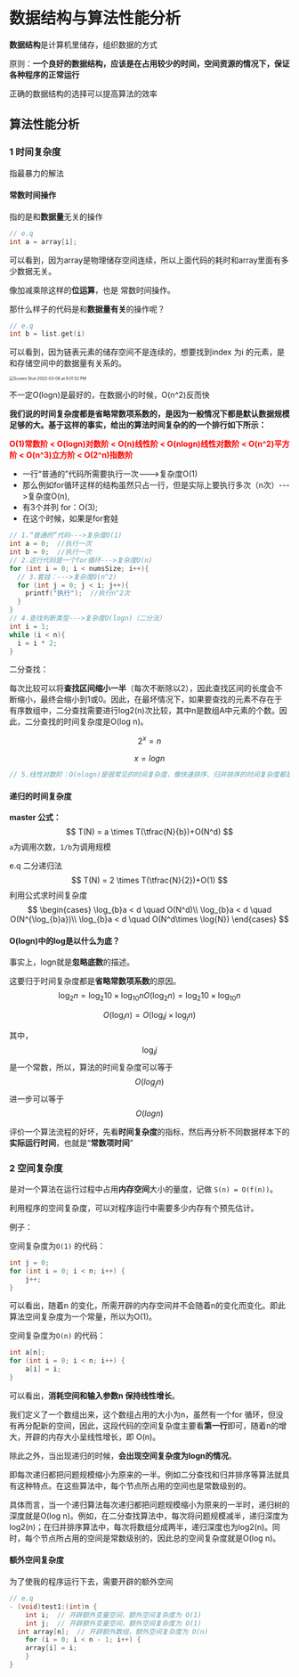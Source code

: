 # 数据结构与算法性能分析

**数据结构**是计算机里储存，组织数据的方式

原则：**一个良好的数据结构，应该是在占用较少的时间，空间资源的情况下，保证各种程序的正常运行**

正确的数据结构的选择可以提高算法的效率

## 算法性能分析

### 1 时间复杂度

指最暴力的解法

#### 常数时间操作

指的是和**数据量**无关的操作

```c
// e.q
int a = array[i];  
```

可以看到，因为array是物理储存空间连续，所以上面代码的耗时和array里面有多少数据无关。

像加减乘除这样的**位运算**，也是 常数时间操作。



那什么样子的代码是和**数据量有关**的操作呢？

```c++
// e.q
int b = list.get(i)
```

可以看到，因为链表元素的储存空间不是连续的，想要找到index 为i 的元素，是和存储空间中的数据量有关系的。



<img src="/Users/songjiaming/Documents/Typora/leetcode-Array/Screen Shot 2022-03-06 at 9.01.52 PM.png" alt="Screen Shot 2022-03-06 at 9.01.52 PM" style="zoom:50%;" />

不一定O(logn)是最好的，在数据小的时候，O(n^2)反而快

**我们说的时间复杂度都是省略常数项系数的，是因为一般情况下都是默认数据规模足够的大。基于这样的事实，给出的算法时间复杂的的一个排行如下所示：**

**<font color=red>O(1)常数阶 < O(logn)对数阶 < O(n)线性阶 < O(nlogn)线性对数阶 < O(n^2)平方阶 < O(n^3)立方阶 < O(2^n)指数阶</font>**



- 一行“普通的”代码所需要执行一次--->复杂度O(1)
- 那么例如for循环这样的结构虽然只占一行，但是实际上要执行多次（n次）--->复杂度O(n),
- 有3个并列 for：O(3); 
- 在这个时候，如果是for套娃

```c
// 1.“普通的”代码--->复杂度O(1)
int a = 0;  //执行一次
int b = 0;  //执行一次
// 2.这行代码是一个for循环--->复杂度O(n)
for (int i = 0; i < numsSize; i++){
  // 3.套娃：--->复杂度O(n^2)
  for (int j = 0; j < i; j++){
    printf("执行");  //执行n^2次
  }
}
// 4.查找判断类型--->复杂度O(logn)（二分法）
int i = 1;
while (i < n){
  i = i * 2;
}
```

二分查找：

每次比较可以将**查找区间缩小一半**（每次不断除以2），因此查找区间的长度会不断缩小，最终会缩小到1或0。因此，在最坏情况下，如果要查找的元素不存在于有序数组中，二分查找需要进行log2(n)次比较，其中n是数组A中元素的个数。因此，二分查找的时间复杂度是O(log n)。


$$
2^x = n
$$

$$
x = logn
$$

```c
// 5.线性对数阶：O(nlogn)是很常见的时间复杂度，像快速排序、归并排序的时间复杂度都是 O(nlogn)。
```

#### 递归的时间复杂度

**master 公式：**
$$
T(N) = a \times T(\tfrac{N}{b})+O(N^d)
$$
`a`为调用次数，`1/b`为调用规模

e.q 二分递归法
$$
T(N) = 2 \times T(\tfrac{N}{2})+O(1)
$$
利用公式求时间复杂度
$$
\begin{cases}
\log_{b}a < d \quad O(N^d)\\
\log_{b}a < d \quad O(N^{\log_{b}a})\\
\log_{b}a < d \quad O(N^d\times \log{N})
\end{cases}
$$


#### O(logn)中的log是以什么为底？

事实上，logn就是**忽略底数**的描述。

这要归于时间复杂度都是**省略常数项系数**的原因。
$$
\log_{2}{n} = \log_{2}10 \times \log_{10}n
O(\log_{2}{n}) = \log_{2}10 \times \log_{10}n
$$

$$
O(\log_{i}{n}) = O(\log_{i}j \times \log_{j}n)
$$

其中，
$$
\log_{i}j
$$
是一个常数，所以，算法的时间复杂度可以等于
$$
O(log_{j}n)
$$
进一步可以等于
$$
O(logn)
$$



评价一个算法流程的好坏，先看**时间复杂度**的指标，然后再分析不同数据样本下的**实际运行时间**，也就是“**常数项时间**”



### 2 空间复杂度

是对一个算法在运行过程中占用**内存空间**大小的量度，记做 `S(n) = O(f(n))`。

利用程序的空间复杂度，可以对程序运行中需要多少内存有个预先估计。

例子：

空间复杂度为`O(1)` 的代码：

```c
int j = 0;
for (int i = 0; i < n; i++) {
    j++;
}
```

可以看出，随着n 的变化，所需开辟的内存空间并不会随着n的变化而变化。即此算法空间复杂度为一个常量，所以为O(1)。



空间复杂度为`O(n)` 的代码：

```c
int a[n];
for (int i = 0; i < n; i++) {
    a[i] = i;
}
```

可以看出，**消耗空间和输入参数n 保持线性增长**。

我们定义了一个数组出来，这个数组占用的大小为n，虽然有一个for 循环，但没有再分配新的空间，因此，这段代码的空间复杂度主要看**第一行**即可，随着n的增大，开辟的内存大小呈线性增长，即 O(n)。

除此之外，当出现递归的时候，**会出现空间复杂度为logn的情况**。

即每次递归都把问题规模缩小为原来的一半。例如二分查找和归并排序等算法就具有这种特点。在这些算法中，每个节点所占用的空间也是常数级别的。

具体而言，当一个递归算法每次递归都把问题规模缩小为原来的一半时，递归树的深度就是O(log n)。例如，在二分查找算法中，每次将问题规模减半，递归深度为log2(n)；在归并排序算法中，每次将数组分成两半，递归深度也为log2(n)。同时，每个节点所占用的空间是常数级别的，因此总的空间复杂度就是O(log n)。

#### 额外空间复杂度

为了使我的程序运行下去，需要开辟的额外空间

```objective-c
// e.q
- (void)test1:(int)n {
	int i;  // 开辟额外变量空间，额外空间复杂度为 O(1)
	int j;  // 开辟额外变量空间，额外空间复杂度为 O(1)
  int array[n];  // 开辟额外数组，额外空间复杂度为 O(n)
	for (i = 0; i < n - 1; i++) {
    array[i] = i;
	}
}
```

